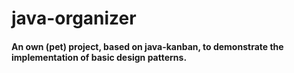 # java-organizer
#### An own (pet) project, based on java-kanban, to demonstrate the implementation of basic design patterns.
